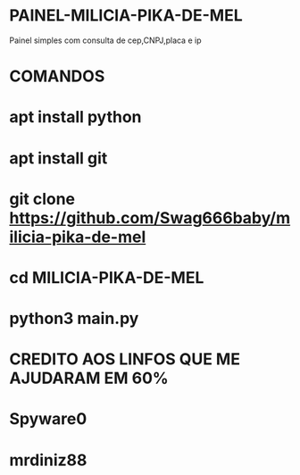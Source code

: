 # PAINEL-MILICIA-PIKA-DE-MEL
Painel simples com consulta de cep,CNPJ,placa e ip


# COMANDOS

# apt install python

# apt install git

# git clone https://github.com/Swag666baby/milicia-pika-de-mel

# cd MILICIA-PIKA-DE-MEL

# python3 main.py

# CREDITO AOS LINFOS QUE ME AJUDARAM EM 60%

# Spyware0
# mrdiniz88

